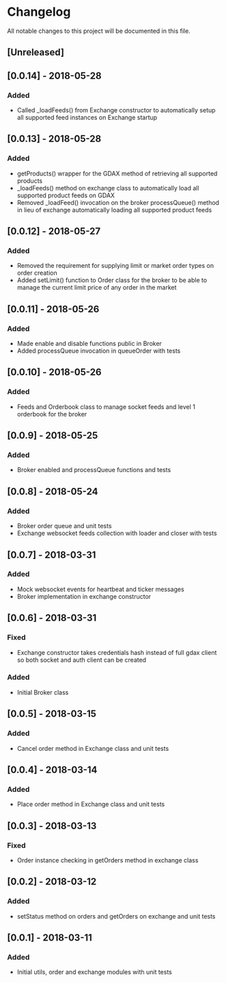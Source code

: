 # Changelog
All notable changes to this project will be documented in this file.


## [Unreleased]

## [0.0.14] - 2018-05-28
### Added
- Called _loadFeeds() from Exchange constructor to automatically setup all supported feed instances on Exchange startup

## [0.0.13] - 2018-05-28
### Added
- getProducts() wrapper for the GDAX method of retrieving all supported products
- _loadFeeds() method on exchange class to automatically load all supported product feeds on GDAX
- Removed _loadFeed() invocation on the broker processQueue() method in lieu of exchange automatically loading all supported product feeds

## [0.0.12] - 2018-05-27
### Added
- Removed the requirement for supplying limit or market order types on order creation
- Added setLimit() function to Order class for the broker to be able to manage the current limit price of any order in the market

## [0.0.11] - 2018-05-26
### Added
- Made enable and disable functions public in Broker
- Added processQueue invocation in queueOrder with tests

## [0.0.10] - 2018-05-26
### Added
- Feeds and Orderbook class to manage socket feeds and level 1 orderbook for the broker

## [0.0.9] - 2018-05-25
### Added
- Broker enabled and processQueue functions and tests

## [0.0.8] - 2018-05-24
### Added
- Broker order queue and unit tests
- Exchange websocket feeds collection with loader and closer with tests

## [0.0.7] - 2018-03-31
### Added
- Mock websocket events for heartbeat and ticker messages
- Broker implementation in exchange constructor

## [0.0.6] - 2018-03-31
### Fixed
- Exchange constructor takes credentials hash instead of full gdax client so both socket and auth client can be created

### Added
- Initial Broker class

## [0.0.5] - 2018-03-15
### Added
- Cancel order method in Exchange class and unit tests

## [0.0.4] - 2018-03-14
### Added
- Place order method in Exchange class and unit tests

## [0.0.3] - 2018-03-13
### Fixed
- Order instance checking in getOrders method in exchange class

## [0.0.2] - 2018-03-12
### Added
- setStatus method on orders and getOrders on exchange and unit tests

## [0.0.1] - 2018-03-11
### Added
- Initial utils, order and exchange modules with unit tests